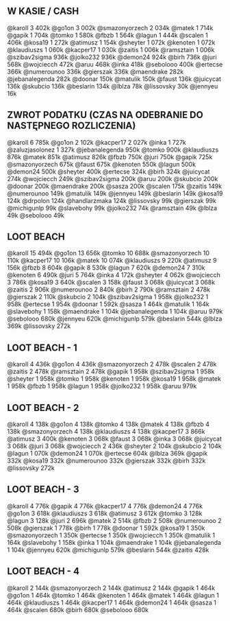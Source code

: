 ## W KASIE / CASH
@karoll 3 402k
@go1on 3 002k
@smazonyorzech 2 034k
@matek 1 714k
@gapik 1 704k
@tomko 1 580k
@fbzb 1 564k
@lagun 1 444k
@scalen 1 406k
@kosa19 1 272k
@atimusz 1 154k
@sheyter 1 072k
@kenoten 1 072k
@klaudiuszs 1 060k
@kacper17 1 030k
@zaitis 1 006k
@ramsztain 1 006k
@szibav2sigma 936k
@jolko232 936k
@demon24 924k
@birh 736k
@juri 568k
@wojciecch 472k
@aruu 468k
@inka 418k
@sebolooo 400k
@ertecse 366k
@numerounoo 336k
@gierszak 336k
@maendrake 282k
@jebanalegenda 282k
@doonar 150k
@matulik 150k
@faust 136k
@juicycat 136k
@skubcio 136k
@beslarin 134k
@lblza 78k
@lissovsky 30k
@jennyeu 16k

## ZWROT PODATKU (CZAS NA ODEBRANIE DO NASTĘPNEGO ROZLICZENIA)
@karoll 6 785k
@go1on 2 102k
@kacper17 2 027k
@inka 1 727k
@zaluzjasolonez 1 327k
@jebanalegenda 950k
@tomko 900k
@klaudiuszs 876k
@matek 851k
@atimusz 826k
@fbzb 750k
@juri 750k
@gapik 725k
@smazonyorzech 675k
@faust 675k
@kenoten 550k
@lagun 500k
@demon24 500k
@sheyter 400k
@ertecse 324k
@birh 324k
@juicycat 274k
@wojciecch 249k
@szibav2sigma 200k
@aruu 200k
@skubcio 200k
@doonar 200k
@maendrake 200k
@sasza 200k
@scalen 175k
@zaitis 149k
@numerounoo 149k
@matulik 149k
@jennyeu 149k
@beslarin 149k
@kosa19 124k
@drpolon 124k
@handlarzmaka 124k
@lissovsky 99k
@gierszak 99k
@michigunlp 99k
@slavebohy 99k
@jolko232 74k
@ramsztain 49k
@lblza 49k
@sebolooo 49k

## LOOT BEACH
@karoll 15 494k
@go1on 13 656k
@tomko 10 688k
@smazonyorzech 10 110k
@kacper17 10 106k
@matek 10 074k
@klaudiuszs 9 220k
@atimusz 9 156k
@fbzb 8 604k
@gapik 8 530k
@lagun 7 620k
@demon24 7 310k
@kenoten 6 490k
@juri 5 764k
@inka 4 172k
@sheyter 4 062k
@wojciecch 3 786k
@kosa19 3 640k
@scalen 3 158k
@faust 3 068k
@juicycat 3 068k
@zaitis 2 906k
@numerounoo 2 840k
@birh 2 790k
@ramsztain 2 478k
@gierszak 2 110k
@skubcio 2 104k
@szibav2sigma 1 958k
@jolko232 1 958k
@ertecse 1 954k
@doonar 1 592k
@sasza 1 464k
@matulik 1 164k
@slavebohy 1 158k
@maendrake 1 104k
@jebanalegenda 1 104k
@aruu 979k
@sebolooo 680k
@jennyeu 620k
@michigunlp 579k
@beslarin 544k
@lblza 369k
@lissovsky 272k

## LOOT BEACH - 1
@karoll 4 436k
@go1on 4 436k
@smazonyorzech 2 478k
@scalen 2 478k
@zaitis 2 478k
@ramsztain 2 478k
@gapik 1 958k
@szibav2sigma 1 958k
@sheyter 1 958k
@tomko 1 958k
@kenoten 1 958k
@kosa19 1 958k
@matek 1 958k
@fbzb 1 958k
@lagun 1 958k
@jolko232 1 958k
@aruu 979k

## LOOT BEACH - 2
@karoll 4 138k
@go1on 4 138k
@tomko 4 138k
@matek 4 138k
@fbzb 4 138k
@smazonyorzech 4 138k
@klaudiuszs 4 138k
@kacper17 3 866k
@atimusz 3 400k
@kenoten 3 068k
@faust 3 068k
@inka 3 068k
@juicycat 3 068k
@juri 3 068k
@wojciecch 2 436k
@sheyter 2 104k
@skubcio 2 104k
@lagun 1 070k
@demon24 1 070k
@ertecse 604k
@lblza 369k
@gapik 332k
@kosa19 332k
@numerounoo 332k
@gierszak 332k
@birh 332k
@lissovsky 272k

## LOOT BEACH - 3
@karoll 4 776k
@gapik 4 776k
@kacper17 4 776k
@demon24 4 776k
@go1on 3 618k
@klaudiuszs 3 618k
@atimusz 3 612k
@tomko 3 128k
@lagun 3 128k
@juri 2 696k
@matek 2 514k
@fbzb 2 508k
@numerounoo 2 508k
@gierszak 1 778k
@birh 1 778k
@doonar 1 592k
@kosa19 1 350k
@smazonyorzech 1 350k
@ertecse 1 350k
@wojciecch 1 350k
@matulik 1 164k
@slavebohy 1 158k
@inka 1 104k
@maendrake 1 104k
@jebanalegenda 1 104k
@jennyeu 620k
@michigunlp 579k
@beslarin 544k
@zaitis 428k

## LOOT BEACH - 4
@karoll 2 144k
@smazonyorzech 2 144k
@atimusz 2 144k
@gapik 1 464k
@go1on 1 464k
@tomko 1 464k
@kenoten 1 464k
@matek 1 464k
@lagun 1 464k
@klaudiuszs 1 464k
@kacper17 1 464k
@demon24 1 464k
@sasza 1 464k
@scalen 680k
@birh 680k
@sebolooo 680k


